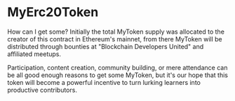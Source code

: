 
# MyErc20Token
How can I get some?
Initially the total MyToken supply was allocated to the creator of this contract in Ethereum's mainnet, from there MyToken will be distributed through bounties at "Blockchain Developers United" and affiliated meetups.

Participation, content creation, community building, or mere attendance can be all good enough reasons to get some MyToken, but it's our hope that this token will become a powerful incentive to turn lurking learners into productive contributors.
